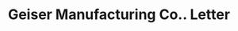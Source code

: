 ---
doi: 10.7916/D8709CKS
date_other: '1898'
date_other_textual: '1898'
form: correspondence
genre:
- Letters (correspondence)
name:
- Geiser Manufacturing Co.
object_in_context_url: https://biggert.cul.columbia.edu/items/view/ave_biggert_01518
subject_hierarchical_geographic:
- Waynesboro, Pennsylvania, United States
subject_name:
- Geiser Manufacturing Co.
title: Geiser Manufacturing Co.. Letter
sort_title: Geiser Manufacturing Co.. Letter
call_number: ave_biggert_01518
coordinates:
- 39.75361111111111,-77.58194444444445
pid: ave_biggert_01518
identifiers: ave_biggert_01518
thumbnail: https://derivativo-2.library.columbia.edu/iiif/2/ldpd:343981/full/!256,256/0/native.jpg
permalink: /biggert/ave_biggert_01518/
layout: iiif-image-page
---